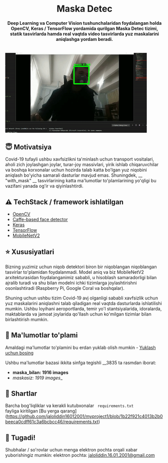 <h1 align="center">Maska Detec</h1>

<div align= "center">
  <h4>Deep Learning va Computer Vision tushunchalaridan foydalangan holda OpenCV, Keras / TensorFlow yordamida qurilgan Maska Detec tizimi, statik tasvirlarda hamda real vaqtda video tasvirlarda yuz maskalarini aniqlashga yordam beradi.</h4>
</div>


&nbsp;&nbsp;&nbsp;&nbsp;&nbsp;&nbsp;&nbsp;&nbsp;&nbsp;&nbsp;&nbsp;&nbsp;&nbsp;&nbsp;&nbsp;&nbsp;&nbsp;&nbsp;&nbsp;&nbsp;&nbsp;&nbsp;&nbsp;&nbsp;&nbsp;&nbsp;&nbsp;&nbsp;&nbsp;&nbsp;&nbsp;&nbsp;&nbsp;&nbsp;&nbsp;
![Live Demo](https://github.com/jaloliddin16012001/myproject1/blob/1b22f921c4013b2b0beeca0cdff61c3a6bcbcc46/Demo.gif)



## :innocent: Motivatsiya
Covid-19 tufayli ushbu xavfsizlikni ta'minlash uchun transport vositalari, aholi zich joylashgan joylar, turar-joy massivlari, yirik ishlab chiqaruvchilar va boshqa korxonalar uchun hozirda talab katta bo'lgan yuz niqobini aniqlash bo'yicha samarali dasturlar mavjud emas. Shuningdek, __ "with_mask" __ tasvirlarining katta ma'lumotlar to'plamlarining yo'qligi bu vazifani yanada og'ir va qiyinlashtirdi.

 

## :warning: TechStack / framework ishlatilgan

- [OpenCV](https://opencv.org/)
- [Caffe-based face detector](https://caffe.berkeleyvision.org/)
- [Keras](https://keras.io/)
- [TensorFlow](https://www.tensorflow.org/)
- [MobileNetV2](https://arxiv.org/abs/1801.04381)

## :star: Xususiyatlari
Bizning yuzimiz uchun niqob detektori biron bir niqoblangan niqoblangan tasvirlar to'plamidan foydalanmadi. Model aniq va biz MobileNetV2 arxitekturasidan foydalanganimiz sababli, u hisoblash samaradorligi bilan ajralib turadi va shu bilan modelni ichki tizimlarga joylashtirishni osonlashtiradi (Raspberry Pi, Google Coral va boshqalar).

Shuning uchun ushbu tizim Covid-19 avj olganligi sababli xavfsizlik uchun yuz maskalarini aniqlashni talab qiladigan real vaqtda dasturlarda ishlatilishi mumkin. Ushbu loyihani aeroportlarda, temir yo'l stantsiyalarida, idoralarda, maktablarda va jamoat joylarida qo'llash uchun ko'milgan tizimlar bilan birlashtirish mumkin.

## :file_folder: Ma'lumotlar to'plami
Amaldagi ma'lumotlar to'plamini bu erdan yuklab olish mumkin - [Yuklash uchun bosing](https://drive.google.com/drive/folders/1XDte2DL2Mf_hw4NsmGst7QtYoU7sMBVG?usp=sharing)

Ushbu ma'lumotlar bazasi ikkita sinfga tegishli __3835 ta rasmdan iborat:
*	__maska_bilan: 1916 images__
*	__maskasiz_: 1919 images__



## :key: Shartlar

Barcha bog'liqliklar va kerakli kutubxonalar <code> requirements.txt </code> fayliga kiritilgan [Bu yerga qarang] (https://github.com/jaloliddin16012001/myproject1/blob/1b22f921c4013b2b0beeca0cdff61c3a6bcbcc46/requirements.txt)




## :clap: Tugadi!
Shubhalar / so'rovlar uchun menga elektron pochta orqali xabar yuborishingiz mumkin:
elektron pochta: jaloliddin.16.01.2001@gmail.com






